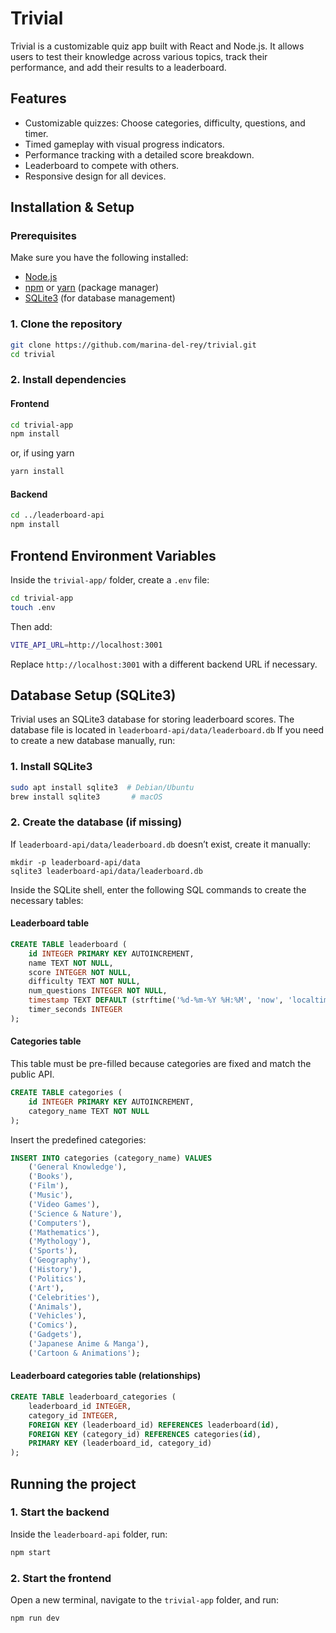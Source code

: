 # Trivial
Trivial is a customizable quiz app built with React and Node.js. It allows users to test their knowledge across various topics, track their performance, and add their results to a leaderboard.

## Features
- Customizable quizzes: Choose categories, difficulty, questions, and timer.
- Timed gameplay with visual progress indicators.
- Performance tracking with a detailed score breakdown.
- Leaderboard to compete with others.
- Responsive design for all devices.

## Installation & Setup

### Prerequisites  
Make sure you have the following installed:  
- [Node.js](https://nodejs.org/) 
- [npm](https://www.npmjs.com/) or [yarn](https://yarnpkg.com/) (package manager)
- [SQLite3](https://www.sqlite.org/download.html) (for database management)  

### 1. Clone the repository  
```bash
git clone https://github.com/marina-del-rey/trivial.git
cd trivial
```

### 2. Install dependencies
#### Frontend
```bash
cd trivial-app
npm install
```
or, if using yarn
```bash
yarn install
```

#### Backend
```bash
cd ../leaderboard-api
npm install
```

## Frontend Environment Variables
Inside the `trivial-app/` folder, create a `.env` file:
```bash
cd trivial-app
touch .env
```
Then add:
```bash
VITE_API_URL=http://localhost:3001
```
Replace ```http://localhost:3001``` with a different backend URL if necessary.



## Database Setup (SQLite3)
Trivial uses an SQLite3 database for storing leaderboard scores. The database file is located in `leaderboard-api/data/leaderboard.db`
If you need to create a new database manually, run:
### 1. Install SQLite3
```bash
sudo apt install sqlite3  # Debian/Ubuntu  
brew install sqlite3       # macOS
```

### 2. Create the database (if missing)
If `leaderboard-api/data/leaderboard.db` doesn’t exist, create it manually:
```
mkdir -p leaderboard-api/data
sqlite3 leaderboard-api/data/leaderboard.db
```
Inside the SQLite shell, enter the following SQL commands to create the necessary tables:
#### Leaderboard table
```sql
CREATE TABLE leaderboard (
    id INTEGER PRIMARY KEY AUTOINCREMENT,
    name TEXT NOT NULL,
    score INTEGER NOT NULL,
    difficulty TEXT NOT NULL,
    num_questions INTEGER NOT NULL,
    timestamp TEXT DEFAULT (strftime('%d-%m-%Y %H:%M', 'now', 'localtime')),
    timer_seconds INTEGER
);
```

#### Categories table
This table must be pre-filled because categories are fixed and match the public API.
```sql
CREATE TABLE categories (
    id INTEGER PRIMARY KEY AUTOINCREMENT,
    category_name TEXT NOT NULL
);
```
Insert the predefined categories:
```sql
INSERT INTO categories (category_name) VALUES
    ('General Knowledge'),
    ('Books'),
    ('Film'),
    ('Music'),
    ('Video Games'),
    ('Science & Nature'),
    ('Computers'),
    ('Mathematics'),
    ('Mythology'),
    ('Sports'),
    ('Geography'),
    ('History'),
    ('Politics'),
    ('Art'),
    ('Celebrities'),
    ('Animals'),
    ('Vehicles'),
    ('Comics'),
    ('Gadgets'),
    ('Japanese Anime & Manga'),
    ('Cartoon & Animations');
```
#### Leaderboard categories table (relationships)
```sql
CREATE TABLE leaderboard_categories (
    leaderboard_id INTEGER,
    category_id INTEGER,
    FOREIGN KEY (leaderboard_id) REFERENCES leaderboard(id),
    FOREIGN KEY (category_id) REFERENCES categories(id),
    PRIMARY KEY (leaderboard_id, category_id)
);
```

## Running the project
### 1. Start the backend
Inside the `leaderboard-api` folder, run:
```bash
npm start
```
### 2. Start the frontend
Open a new terminal, navigate to the ```trivial-app``` folder, and run:
```bash
npm run dev
```









